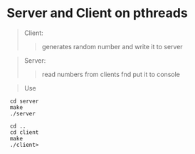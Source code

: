 # Server and Client on pthreads

>Client:
  >>generates random number and write it to server
  
>Server:
  >>read numbers from clients fnd put it to console



>Use 

 ``` 
  cd server
  make
  ./server
  
  cd ..
  cd client
  make
  ./client>
```
